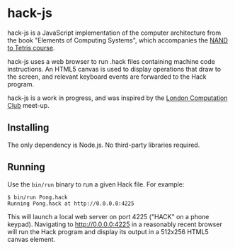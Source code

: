 # hack-js

hack-js is a JavaScript implementation of the computer architecture from
the book "Elements of Computing Systems", which accompanies the [NAND to
Tetris course](http://www.nand2tetris.org).

hack-js uses a web browser to run .hack files containing machine code
instructions. An HTML5 canvas is used to display operations that draw
to the screen, and relevant keyboard events are forwarded to the Hack
program.

hack-js is a work in progress, and was inspired by the [London
Computation Club](http://london.computation.club) meet-up.

## Installing

The only dependency is Node.js. No third-party libraries required.

## Running

Use the `bin/run` binary to run a given Hack file. For example:

```
$ bin/run Pong.hack
Running Pong.hack at http://0.0.0.0:4225
```

This will launch a local web server on port 4225 ("HACK" on a phone
keypad). Navigating to http://0.0.0.0:4225 in a reasonably recent
browser will run the Hack program and display its output in a 512x256
HTML5 canvas element.
